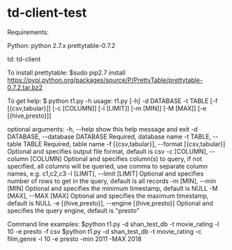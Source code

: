 # td-client-test

Requirements:

Python:
  python 2.7.x
  prettytable-0.7.2
  
td:
 td-client
 
To install prettytable:
$sudo pip2.7 install https://pypi.python.org/packages/source/P/PrettyTable/prettytable-0.7.2.tar.bz2


To get help:
$ python t1.py -h
usage: t1.py [-h] -d DATABASE -t TABLE [-f [{csv,tabular}]] [-c [COLUMN]]
             [-l [LIMIT]] [-m [MIN]] [-M [MAX]] [-e [{hive,presto}]]

optional arguments:
  -h, --help            show this help message and exit
  -d DATABASE, --database DATABASE
                        Required, database name
  -t TABLE, --table TABLE
                        Required, table name
  -f [{csv,tabular}], --format [{csv,tabular}]
                        Optional and specifies output file format, default is
                        csv
  -c [COLUMN], --column [COLUMN]
                        Optional and specifies column(s) to query, if not
                        specified, all columns will be queried, use comma to
                        separate column names, e.g. c1,c2,c3
  -l [LIMIT], --limit [LIMIT]
                        Optional and specifies number of rows to get in the
                        query, default is all records
  -m [MIN], --min [MIN]
                        Optional and specifies the minimum timestamp, default
                        is NULL
  -M [MAX], --MAX [MAX]
                        Optional and specifies the maximum timestamp, default
                        is NULL
  -e [{hive,presto}], --engine [{hive,presto}]
                        Optional and specifies the query engine, default is
                        "presto"

Command line examples:
  $python t1.py -d shan_test_db -t movie_rating -l 10 -e presto -f csv
  $python t1.py -d shan_test_db -t movie_rating -c film,genre -l 10 -e presto -min 2011 -MAX 2018
